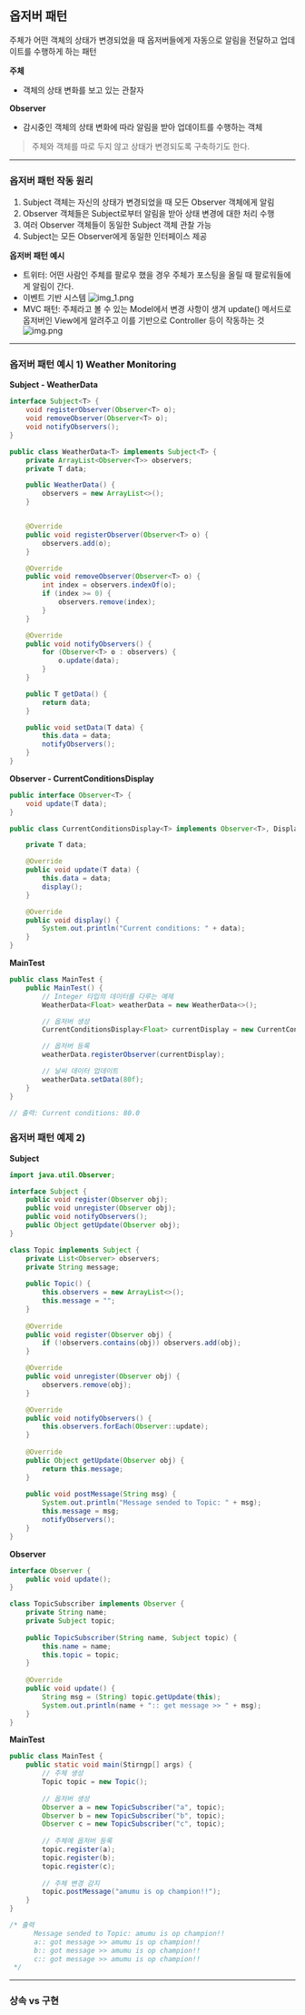 ## 옵저버 패턴
주체가 어떤 객체의 상태가 변경되었을 때 옵저버들에게 자동으로 알림을 전달하고 업데이트를 수행하게 하는 패턴

**주체**
- 객체의 상태 변화를 보고 있는 관찰자

**Observer**
- 감시중인 객체의 상태 변화에 따라 알림을 받아 업데이트를 수행하는 객체

> 주체와 객체를 따로 두지 않고 상태가 변경되도록 구축하기도 한다.

---

### 옵저버 패턴 작동 원리
1. Subject 객체는 자신의 상태가 변경되었을 때 모든 Observer 객체에게 알림
2. Observer 객체들은 Subject로부터 알림을 받아 상태 변경에 대한 처리 수행
3. 여러 Observer 객체들이 동일한 Subject 객체 관찰 가능
4. Subject는 모든 Observer에게 동일한 인터페이스 제공

**옵저버 패턴 예시**
- 트위터: 어떤 사람인 주체를 팔로우 했을 경우 주체가 포스팅을 올릴 때 팔로워들에게 알림이 간다.
- 이벤트 기반 시스템
    ![img_1.png](images/img_98.png)
- MVC 패턴: 주체라고 볼 수 있는 Model에서 변경 사항이 생겨 update() 메서드로 옵저버인 View에게 알려주고 이를 기반으로 Controller 등이 작동하는 것
    ![img.png](images/img99.png)

---

### 옵저버 패턴 예시 1) Weather Monitoring

**Subject - WeatherData**
```java
interface Subject<T> {
    void registerObserver(Observer<T> o);
    void removeObserver(Observer<T> o);
    void notifyObservers();
}

public class WeatherData<T> implements Subject<T> {
    private ArrayList<Observer<T>> observers;
    private T data;

    public WeatherData() {
        observers = new ArrayList<>();
    }


    @Override
    public void registerObserver(Observer<T> o) {
        observers.add(o);
    }

    @Override
    public void removeObserver(Observer<T> o) {
        int index = observers.indexOf(o);
        if (index >= 0) {
            observers.remove(index);
        }
    }

    @Override
    public void notifyObservers() {
        for (Observer<T> o : observers) {
            o.update(data);
        }
    }

    public T getData() {
        return data;
    }

    public void setData(T data) {
        this.data = data;
        notifyObservers();
    }
}
```

**Observer - CurrentConditionsDisplay**
```java
public interface Observer<T> {
	void update(T data);
}

public class CurrentConditionsDisplay<T> implements Observer<T>, DisplayElement {

    private T data;

    @Override
    public void update(T data) {
        this.data = data;
        display();
    }

    @Override
    public void display() {
        System.out.println("Current conditions: " + data);
    }
}
```

**MainTest**
```java
public class MainTest {
    public MainTest() {
        // Integer 타입의 데이터를 다루는 예제
        WeatherData<Float> weatherData = new WeatherData<>();

        // 옵저버 생성
        CurrentConditionsDisplay<Float> currentDisplay = new CurrentConditionsDisplay<>();

        // 옵저버 등록
        weatherData.registerObserver(currentDisplay);

        // 날씨 데이터 업데이트
        weatherData.setData(80f);
    }
}

// 출력: Current conditions: 80.0
```

### 옵저버 패턴 예제 2)
**Subject**
```java
import java.util.Observer;

interface Subject {
    public void register(Observer obj);
    public void unregister(Observer obj);
    public void notifyObservers();
    public Object getUpdate(Observer obj);
}

class Topic implements Subject {
    private List<Observer> observers;
    private String message;
    
    public Topic() {
        this.observers = new ArrayList<>();
        this.message = "";
    }
    
    @Override
    public void register(Observer obj) {
        if (!observers.contains(obj)) observers.add(obj);
    }

    @Override
    public void unregister(Observer obj) {
        observers.remove(obj);
    }

    @Override
    public void notifyObservers() {
        this.observers.forEach(Observer::update);
    }
    
    @Override
    public Object getUpdate(Observer obj) {
        return this.message;
    }
    
    public void postMessage(String msg) {
        System.out.println("Message sended to Topic: " + msg);
        this.message = msg;
        notifyObservers();
    }
}
```

**Observer**
```java
interface Observer {
    public void update();
}

class TopicSubscriber implements Observer {
    private String name;
    private Subject topic;
    
    public TopicSubscriber(String name, Subject topic) {
        this.name = name;
        this.topic = topic;
    }
    
    @Override
    public void update() {
        String msg = (String) topic.getUpdate(this);
        System.out.println(name + ":: get message >> " + msg);
    }
}
```

**MainTest**
```java
public class MainTest {
    public static void main(Stirngp[] args) {
        // 주체 생성
        Topic topic = new Topic();
        
        // 옵저버 생성
        Observer a = new TopicSubscriber("a", topic);
        Observer b = new TopicSubscriber("b", topic);
        Observer c = new TopicSubscriber("c", topic);
        
        // 주체에 옵저버 등록
        topic.register(a);
        topic.register(b);
        topic.register(c);
        
        // 주체 변경 감지
        topic.postMessage("amumu is op champion!!");
    }
}

/* 출력
      Message sended to Topic: amumu is op champion!!
      a:: got message >> amumu is op champion!!
      b:: got message >> amumu is op champion!!
      c:: got message >> amumu is op champion!!  
 */
```

---

### 상속 vs 구현
